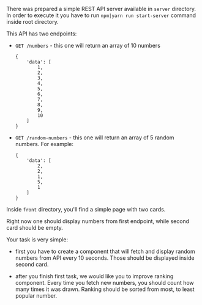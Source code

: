 There was prepared a simple REST API server available in `server` directory. In order to execute it you
have to run `npm|yarn run start-server` command inside root directory.

This API has two endpoints:

* `GET /numbers` - this one will return an array of 10 numbers 
    ```
    {
        'data': [
            1,
            2,
            3,
            4,
            5,
            6,
            7,
            8,
            9,
            10
        ]
    }
    ```

* `GET /random-numbers` - this one will return an array of 5 random numbers. For example:
    ```
    {
        'data': [
            2,
            2,
            1,
            5,
            1
        ]
    }
    ```
    
Inside `front` directory, you'll find a simple page with two cards.

Right now one should display numbers from first endpoint, while second card should be empty.    

Your task is very simple:

* first you have to create a component that will fetch and display random numbers from API every 10 seconds.
Those should be displayed inside second card.

* after you finish first task, we would like you to improve ranking component. Every time you fetch new numbers, 
you should count how many times it was drawn. Ranking should be sorted from most, to least popular number.

